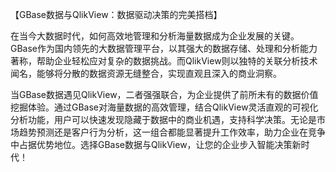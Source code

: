 【GBase数据与QlikView：数据驱动决策的完美搭档】

在当今大数据时代，如何高效地管理和分析海量数据成为企业发展的关键。GBase作为国内领先的大数据管理平台，以其强大的数据存储、处理和分析能力著称，帮助企业轻松应对复杂的数据挑战。而QlikView则以独特的关联分析技术闻名，能够将分散的数据资源无缝整合，实现直观且深入的商业洞察。

当GBase数据遇见QlikView，二者强强联合，为企业提供了前所未有的数据价值挖掘体验。通过GBase对海量数据的高效管理，结合QlikView灵活直观的可视化分析功能，用户可以快速发现隐藏于数据中的商业机遇，支持科学决策。无论是市场趋势预测还是客户行为分析，这一组合都能显著提升工作效率，助力企业在竞争中占据优势地位。选择GBase数据与QlikView，让您的企业步入智能决策新时代！